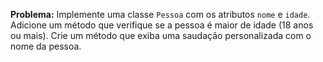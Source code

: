 **Problema:** Implemente uma classe `Pessoa` com os atributos `nome` e `idade`. Adicione um método que verifique se a pessoa é maior de idade (18 anos ou mais). Crie um método que exiba uma saudação personalizada com o nome da pessoa.

